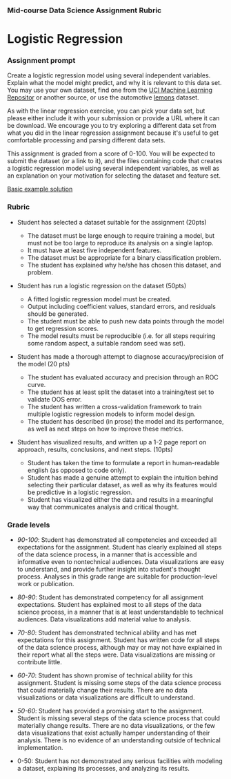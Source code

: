 ### Mid-course Data Science Assignment Rubric

# Logistic Regression

### Assignment prompt

Create a logistic regression model using several independent variables. Explain what the model might predict, and why it is relevant to this data set. You may use your own dataset, find one from the [UCI Machine Learning Repositor](http://archive.ics.uci.edu/ml/) or another source, or use the automotive [lemons](https://github.com/ajschumacher/gadsdata/tree/master/lemons) dataset.

As with the linear regression exercise, you can pick your data set, but please either include it with your submission or provide a URL where it can be download. We encourage you to try exploring a different data set from what you did in the linear regression assignment because it's useful to get comfortable processing and parsing different data sets.

This assignment is graded from a score of 0-100. You will be expected to submit the dataset (or a link to it), and the files containing code that creates a logistic regression model using several independent variables, as well as an explanation on your motivation for selecting the dataset and feature set.

[Basic example solution](https://github.com/dennisobrien/GeneralAssemblyDataScience2013/tree/master/HomeworkAssignment_01)

### Rubric

 * Student has selected a dataset suitable for the assignment (20pts)
     * The dataset must be large enough to require training a model, but must not be too large to reproduce its analysis on a single laptop.
     * It must have at least five independent features.
     * The dataset must be appropriate for a binary classification problem.
     * The student has explained why he/she has chosen this dataset, and problem.

 * Student has run a logistic regression on the dataset (50pts)
    * A fitted logistic regression model must be created.
    * Output including coefficient values, standard errors, and residuals should be generated.
    * The student must be able to push new data points through the model to get regression scores.
    * The model results must be reproducible (i.e. for all steps requiring some random aspect, a suitable random seed was set).

 * Student has made a thorough attempt to diagnose accuracy/precision of the model (20 pts)
     * The student has evaluated accuracy and precision through an ROC curve.
     * The student has at least split the dataset into a training/test set to validate OOS error.
     * The student has written a cross-validation framework to train multiple logistic regression models to inform model design.
     * The student has described (in prose) the model and its performance, as well as next steps on how to improve these metrics.

 * Student has visualized results, and written up a 1-2 page report on approach, results, conclusions, and next steps. (10pts)
     * Student has taken the time to formulate a report in human-readable english (as opposed to code only).
     * Student has made a genuine attempt to explain the intuition behind selecting their particular dataset, as well as why its features would be predictive in a logistic regression.
     * Student has visualized either the data and results in a meaningful way that communicates analysis and critical thought.

### Grade levels

 * _90-100_: Student has demonstrated all competencies and exceeded all expectations for the assignment. Student has clearly explained all steps of the data science process, in a manner that is accessible and informative even to nontechnical audiences. Data visualizations are easy to understand, and provide further insight into student's thought process. Analyses in this grade range are suitable for production-level work or publication.

 * _80-90_: Student has demonstrated competency for all assignment expectations. Student has explained most to all steps of the data science process, in a manner that is at least understandable to technical audiences. Data visualizations add material value to analysis.

 * _70-80_: Student has demonstrated technical ability and has met expectations for this assignment. Student has written code for all steps of the data science process, although may or may not have explained in their report what all the steps were. Data visualizations are missing or contribute little.

 * _60-70_: Student has shown promise of technical ability for this assignment. Student is missing some steps of the data science process that could materially change their results. There are no data visualizations or data visualizations are difficult to understand.

 * _50-60_: Student has provided a promising start to the assignment. Student is missing several steps of the data science process that could materially change results. There are no data visualizations, or the few data visualizations that exist actually hamper understanding of their analysis. There is no evidence of an understanding outside of technical implementation.

 * 0-50: Student has not demonstrated any serious facilities with modeling a dataset, explaining its processes, and analyzing its results.
